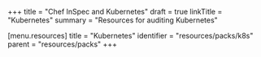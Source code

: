 +++
title = "Chef InSpec and Kubernetes"
draft = true
linkTitle = "Kubernetes"
summary = "Resources for auditing Kubernetes"

[menu.resources]
    title = "Kubernetes"
    identifier = "resources/packs/k8s"
    parent = "resources/packs"
+++